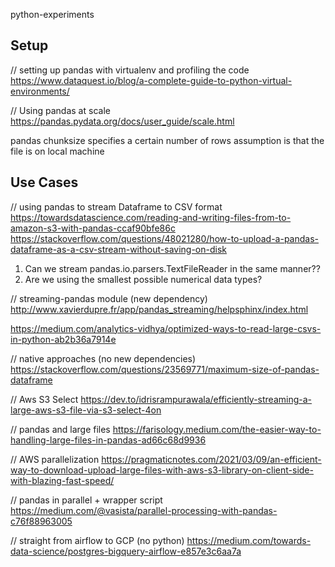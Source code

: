 python-experiments
## Setup 
// setting up pandas with virtualenv and profiling the code 
https://www.dataquest.io/blog/a-complete-guide-to-python-virtual-environments/

// Using pandas at scale
https://pandas.pydata.org/docs/user_guide/scale.html

  pandas chunksize specifies a certain number of rows
  assumption is that the file is on local machine

## Use Cases 
// using pandas to stream Dataframe to CSV format
https://towardsdatascience.com/reading-and-writing-files-from-to-amazon-s3-with-pandas-ccaf90bfe86c
https://stackoverflow.com/questions/48021280/how-to-upload-a-pandas-dataframe-as-a-csv-stream-without-saving-on-disk
1. Can we stream pandas.io.parsers.TextFileReader in the same manner??
2. Are we using the smallest possible numerical data types? 


// streaming-pandas module (new dependency)
http://www.xavierdupre.fr/app/pandas_streaming/helpsphinx/index.html



https://medium.com/analytics-vidhya/optimized-ways-to-read-large-csvs-in-python-ab2b36a7914e

// native approaches (no new dependencies)
https://stackoverflow.com/questions/23569771/maximum-size-of-pandas-dataframe

// Aws S3 Select 
https://dev.to/idrisrampurawala/efficiently-streaming-a-large-aws-s3-file-via-s3-select-4on

// pandas and large files 
https://farisology.medium.com/the-easier-way-to-handling-large-files-in-pandas-ad66c68d9936

// AWS parallelization 
https://pragmaticnotes.com/2021/03/09/an-efficient-way-to-download-upload-large-files-with-aws-s3-library-on-client-side-with-blazing-fast-speed/

// pandas in parallel + wrapper script
https://medium.com/@vasista/parallel-processing-with-pandas-c76f88963005

// straight from airflow to GCP  (no python)
https://medium.com/towards-data-science/postgres-bigquery-airflow-e857e3c6aa7a
